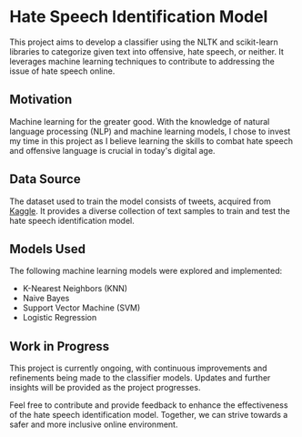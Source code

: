 # Hate Speech Identification Model

This project aims to develop a classifier using the NLTK and scikit-learn libraries to categorize given text into offensive, hate speech, or neither. It leverages machine learning techniques to contribute to addressing the issue of hate speech online.

## Motivation

Machine learning for the greater good. With the knowledge of natural language processing (NLP) and machine learning models, I chose to invest my time in this project as I believe learning the skills to combat hate speech and offensive language is crucial in today's digital age.

## Data Source

The dataset used to train the model consists of tweets, acquired from [Kaggle](https://www.kaggle.com/datasets/mrmorj/hate-speech-and-offensive-language-dataset). It provides a diverse collection of text samples to train and test the hate speech identification model.

## Models Used

The following machine learning models were explored and implemented:

- K-Nearest Neighbors (KNN)
- Naive Bayes
- Support Vector Machine (SVM)
- Logistic Regression

## Work in Progress

This project is currently ongoing, with continuous improvements and refinements being made to the classifier models. Updates and further insights will be provided as the project progresses.

Feel free to contribute and provide feedback to enhance the effectiveness of the hate speech identification model. Together, we can strive towards a safer and more inclusive online environment.
